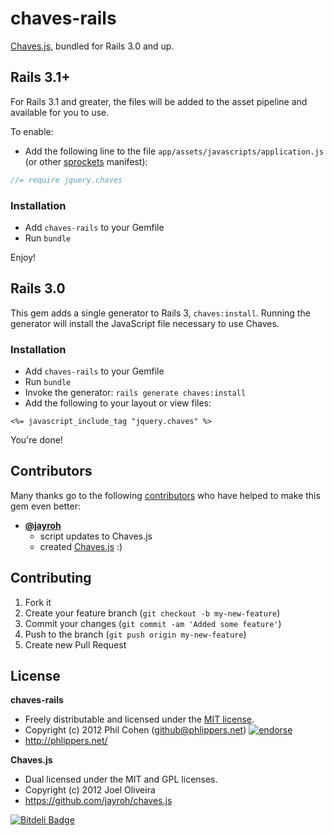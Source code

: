 # chaves-rails

[Chaves.js](https://github.com/jayroh/chaves.js), bundled for Rails 3.0 and up.


## Rails 3.1+

For Rails 3.1 and greater, the files will be added to the asset pipeline and available for you to use.

To enable:

* Add the following line to the file `app/assets/javascripts/application.js` (or other [sprockets](https://github.com/sstephenson/sprockets) manifest):

``` javascript
//= require jquery.chaves
```


### Installation

* Add `chaves-rails` to your Gemfile
* Run `bundle`

Enjoy!


## Rails 3.0

This gem adds a single generator to Rails 3, `chaves:install`. Running the generator will install the JavaScript file necessary to use Chaves.

### Installation

* Add `chaves-rails` to your Gemfile
* Run `bundle`
* Invoke the generator: `rails generate chaves:install`
* Add the following to your layout or view files:

```erb
<%= javascript_include_tag "jquery.chaves" %>
```

You're done!


## Contributors

Many thanks go to the following [contributors](https://github.com/phlipper/chaves-rails/graphs/contributors) who have helped to make this gem even better:

* **[@jayroh](https://github.com/jayroh)**
    * script updates to Chaves.js
    * created [Chaves.js](https://github.com/jayroh/chaves.js) :)

## Contributing

1. Fork it
2. Create your feature branch (`git checkout -b my-new-feature`)
3. Commit your changes (`git commit -am 'Added some feature'`)
4. Push to the branch (`git push origin my-new-feature`)
5. Create new Pull Request


## License

**chaves-rails**

* Freely distributable and licensed under the [MIT license](http://phlipper.mit-license.org/2012/license.html).
* Copyright (c) 2012 Phil Cohen (github@phlippers.net) [![endorse](http://api.coderwall.com/phlipper/endorsecount.png)](http://coderwall.com/phlipper)
* http://phlippers.net/

**Chaves.js**

* Dual licensed under the MIT and GPL licenses.
* Copyright (c) 2012 Joel Oliveira
* https://github.com/jayroh/chaves.js


[![Bitdeli Badge](https://d2weczhvl823v0.cloudfront.net/phlipper/chaves-rails/trend.png)](https://bitdeli.com/free "Bitdeli Badge")

